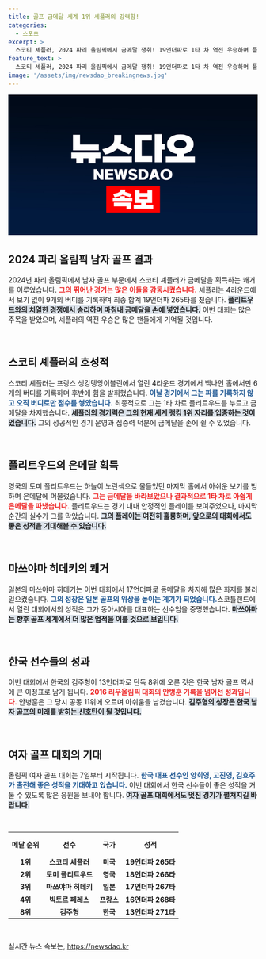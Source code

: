 ```yaml
---
title: 골프 금메달 세계 1위 셰플러의 강력함!
categories:
  - 스포츠
excerpt: >
  스코티 셰플러, 2024 파리 올림픽에서 금메달 쟁취! 19언더파로 1타 차 역전 우승하며 플리트우드 제쳐. 한국의 김주형, 8위 기록 세우며 기대감 고조!
feature_text: >
  스코티 셰플러, 2024 파리 올림픽에서 금메달 쟁취! 19언더파로 1타 차 역전 우승하며 플리트우드 제쳐. 한국의 김주형, 8위 기록 세우며 기대감 고조!
image: '/assets/img/newsdao_breakingnews.jpg'
---
```


<p><img src="/assets/img/newsdao_breakingnews.jpg" alt="implanttips 속보" /></p>

<h2 data-ke-size="size26">2024 파리 올림픽 남자 골프 결과</h2>

<p data-ke-size="size16">2024년 파리 올림픽에서 남자 골프 부문에서 스코티 셰플러가 금메달을 획득하는 쾌거를 이루었습니다. <b><span style="color: #ee2323;">그의 뛰어난 경기는 많은 이들을 감동시켰습니다.</span></b> 셰플러는 4라운드에서 보기 없이 9개의 버디를 기록하며 최종 합계 19언더파 265타를 쳤습니다. <b><span style="background-color: #21538527;">플리트우드와의 치열한 경쟁에서 승리하며 마침내 금메달을 손에 넣었습니다.</span></b> 이번 대회는 많은 주목을 받았으며, 셰플러의 역전 우승은 많은 팬들에게 기억될 것입니다.</p>

<p data-ke-size="size16">&nbsp;</p>

<h2 data-ke-size="size26">스코티 셰플러의 호성적</h2>

<p data-ke-size="size16">스코티 셰플러는 프랑스 생캉탱앙이블린에서 열린 4라운드 경기에서 백나인 홀에서만 6개의 버디를 기록하며 후반에 힘을 발휘했습니다. <b><span style="color: #1a5490;">이날 경기에서 그는 파를 기록하지 않고 오직 버디로만 점수를 쌓았습니다.</span></b> 최종적으로 그는 1타 차로 플리트우드를 누르고 금메달을 차지했습니다. <b><span style="background-color: #21538527;">셰플러의 경기력은 그의 현재 세계 랭킹 1위 자리를 입증하는 것이었습니다.</span></b> 그의 성공적인 경기 운영과 집중력 덕분에 금메달을 손에 쥘 수 있었습니다.</p>

<p data-ke-size="size16">&nbsp;</p>

<h2 data-ke-size="size26">플리트우드의 은메달 획득</h2>

<p data-ke-size="size16">영국의 토미 플리트우드는 하늘이 노란색으로 물들었던 마지막 홀에서 아쉬운 보기를 범하며 은메달에 머물렀습니다. <b><span style="color: #ee2323;">그는 금메달을 바라보았으나 결과적으로 1타 차로 아쉽게 은메달을 따냈습니다.</span></b> 플리트우드는 경기 내내 안정적인 플레이를 보여주었으나, 마지막 순간의 실수가 그를 막았습니다. <b><span style="background-color: #21538527;">그의 플레이는 여전히 훌륭하며, 앞으로의 대회에서도 좋은 성적을 기대해볼 수 있습니다.</span></b></p>

<p data-ke-size="size16">&nbsp;</p>

<h2 data-ke-size="size26">마쓰야마 히데키의 쾌거</h2>

<p data-ke-size="size16">일본의 마쓰야마 히데키는 이번 대회에서 17언더파로 동메달을 차지해 많은 화제를 불러일으켰습니다. <b><span style="color: #1a5490;">그의 성장은 일본 골프의 위상을 높이는 계기가 되었습니다.</span></b>스코틀랜드에서 열린 대회에서의 성적은 그가 동아시아를 대표하는 선수임을 증명했습니다. <b><span style="background-color: #21538527;">마쓰야마는 향후 골프 세계에서 더 많은 업적을 이룰 것으로 보입니다.</span></b></p>

<p data-ke-size="size16">&nbsp;</p>

<h2 data-ke-size="size26">한국 선수들의 성과</h2>

<p data-ke-size="size16">이번 대회에서 한국의 김주형이 13언더파로 단독 8위에 오른 것은 한국 남자 골프 역사에 큰 이정표로 남게 됩니다. <b><span style="color: #ee2323;">2016 리우올림픽 대회의 안병훈 기록을 넘어선 성과입니다.</span></b> 안병훈은 그 당시 공동 11위에 오르며 아쉬움을 남겼습니다. <b><span style="background-color: #21538527;">김주형의 성장은 한국 남자 골프의 미래를 밝히는 신호탄이 될 것입니다.</span></b></p>

<p data-ke-size="size16">&nbsp;</p>

<h2 data-ke-size="size26">여자 골프 대회의 기대</h2>

<p data-ke-size="size16">올림픽 여자 골프 대회는 7일부터 시작됩니다. <b><span style="color: #1a5490;">한국 대표 선수인 양희영, 고진영, 김효주가 출전해 좋은 성적을 기대하고 있습니다.</span></b> 이번 대회에서 한국 선수들이 좋은 성적을 거둘 수 있도록 많은 응원을 보내야 합니다. <b><span style="background-color: #21538527;">여자 골프 대회에서도 멋진 경기가 펼쳐지길 바랍니다.</span></b></p>

<p data-ke-size="size16">&nbsp;</p>

<table>
  <tr>
    <th style="text-align: center; height: 40px;">메달 순위</th>
    <th style="text-align: center; height: 40px;">선수</th>
    <th style="text-align: center; height: 40px;">국가</th>
    <th style="text-align: center; height: 40px;">성적</th>
  </tr>
  <tr>
    <td style="text-align: center; height: 17px;"><b>1위</b></td>
    <td style="text-align: center; height: 17px;"><b>스코티 셰플러</b></td>
    <td style="text-align: center; height: 17px;"><b>미국</b></td>
    <td style="text-align: center; height: 17px;"><b>19언더파 265타</b></td>
  </tr>
  <tr>
    <td style="text-align: center; height: 17px;"><b>2위</b></td>
    <td style="text-align: center; height: 17px;"><b>토미 플리트우드</b></td>
    <td style="text-align: center; height: 17px;"><b>영국</b></td>
    <td style="text-align: center; height: 17px;"><b>18언더파 266타</b></td>
  </tr>
  <tr>
    <td style="text-align: center; height: 17px;"><b>3위</b></td>
    <td style="text-align: center; height: 17px;"><b>마쓰야마 히데키</b></td>
    <td style="text-align: center; height: 17px;"><b>일본</b></td>
    <td style="text-align: center; height: 17px;"><b>17언더파 267타</b></td>
  </tr>
  <tr>
    <td style="text-align: center; height: 17px;"><b>4위</b></td>
    <td style="text-align: center; height: 17px;"><b>빅토르 페레스</b></td>
    <td style="text-align: center; height: 17px;"><b>프랑스</b></td>
    <td style="text-align: center; height: 17px;"><b>16언더파 268타</b></td>
  </tr>
  <tr>
    <td style="text-align: center; height: 17px;"><b>8위</b></td>
    <td style="text-align: center; height: 17px;"><b>김주형</b></td>
    <td style="text-align: center; height: 17px;"><b>한국</b></td>
    <td style="text-align: center; height: 17px;"><b>13언더파 271타</b></td>
  </tr>
</table>

<p data-ke-size="size16">&nbsp;</p>
실시간 뉴스 속보는, <a href="https://newsdao.kr" rel="dofollow">https://newsdao.kr</a>


